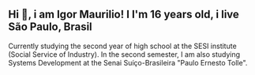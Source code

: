 ## Hi 👋, i am Igor Maurilio! I I'm 16 years old, i live São Paulo, Brasil 
Currently studying the second year of high school at the SESI institute (Social Service of Industry).
In the second semester, I am also studying Systems Development at the Senai Suíço-Brasileira "Paulo Ernesto Tolle".



